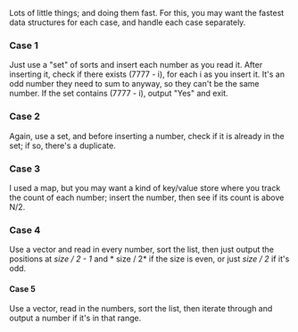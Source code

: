 Lots of little things; and doing them fast. For this, you may want the fastest data structures for each case, and handle each case separately.

### Case 1

Just use a "set" of sorts and insert each number as you read it. After inserting it, check if there exists (7777 - i), for each i as you insert it. It's an odd number they need to sum to anyway, so they can't be the same number. If the set contains (7777 - i), output "Yes" and exit.

### Case 2

Again, use a set, and before inserting a number, check if it is already in the set; if so, there's a duplicate.

### Case 3

I used a map, but you may want a kind of key/value store where you track the count of each number; insert the number, then see if its count is above N/2.

### Case 4

Use a vector and read in every number, sort the list, then just output the positions at *size / 2 - 1* and * size / 2* if the size is even, or just *size / 2* if it's odd.

#### Case 5

Use a vector, read in the numbers, sort the list, then iterate through and output a number if it's in that range.
